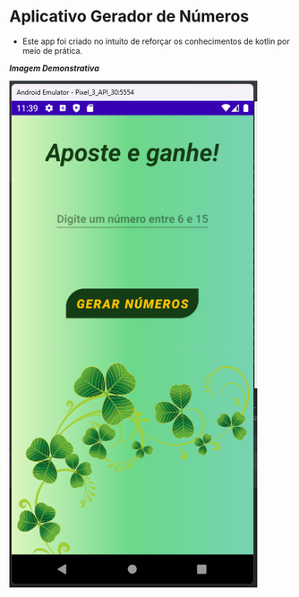 # Aplicativo Gerador de Números
- Este app foi criado no intuito de reforçar os conhecimentos de kotlin por meio de prática.

_**Imagem Demonstrativa**_

![Tela Principal](https://github.com/SAANDRIN/ImagensConjunto/blob/main/My%20First%20App.png)
